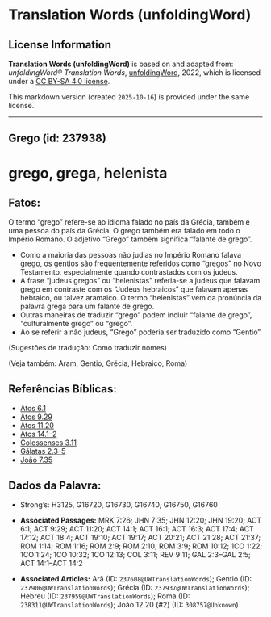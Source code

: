 # Translation Words (unfoldingWord)

## License Information

**Translation Words (unfoldingWord)** is based on and adapted from: _unfoldingWord® Translation Words_, [unfoldingWord](https://unfoldingword.org/utw), 2022, which is licensed under a [CC BY-SA 4.0 license](https://creativecommons.org/licenses/by-sa/4.0/legalcode.en).

This markdown version (created `2025-10-16`) is provided under the same license.



--------------------------------

## Grego (id: 237938)

grego, grega, helenista
=======================

Fatos:
------

O termo “grego” refere\-se ao idioma falado no país da Grécia, também é uma pessoa do país da Grécia. O grego também era falado em todo o Império Romano. O adjetivo “Grego” também significa “falante de grego”.

* Como a maioria das pessoas não judias no Império Romano falava grego, os gentios são frequentemente referidos como “gregos” no Novo Testamento, especialmente quando contrastados com os judeus.
* A frase “judeus gregos” ou “helenistas” referia\-se a judeus que falavam grego em contraste com os “Judeus hebraicos” que falavam apenas hebraico, ou talvez aramaico. O termo “helenistas” vem da pronúncia da palavra grega para um falante de grego.
* Outras maneiras de traduzir “grego” podem incluir “falante de grego”, “culturalmente grego” ou “grego”.
* Ao se referir a não judeus, “Grego” poderia ser traduzido como “Gentio”.

(Sugestões de tradução: Como traduzir nomes)

(Veja também: Aram, Gentio, Grécia, Hebraico, Roma)

Referências Bíblicas:
---------------------

* [Atos 6\.1](https://ref.ly/Acts6:1)
* [Atos 9\.29](https://ref.ly/Acts9:29)
* [Atos 11\.20](https://ref.ly/Acts11:20)
* [Atos 14\.1–2](https://ref.ly/Acts14:1-Acts14:2)
* [Colossenses 3\.11](https://ref.ly/Col3:11)
* [Gálatas 2\.3–5](https://ref.ly/Gal2:3-Gal2:5)
* [João 7\.35](https://ref.ly/John7:35)

Dados da Palavra:
-----------------

* Strong’s: H3125, G16720, G16730, G16740, G16750, G16760

* **Associated Passages:** MRK 7:26; JHN 7:35; JHN 12:20; JHN 19:20; ACT 6:1; ACT 9:29; ACT 11:20; ACT 14:1; ACT 16:1; ACT 16:3; ACT 17:4; ACT 17:12; ACT 18:4; ACT 19:10; ACT 19:17; ACT 20:21; ACT 21:28; ACT 21:37; ROM 1:14; ROM 1:16; ROM 2:9; ROM 2:10; ROM 3:9; ROM 10:12; 1CO 1:22; 1CO 1:24; 1CO 10:32; 1CO 12:13; COL 3:11; REV 9:11; GAL 2:3–GAL 2:5; ACT 14:1–ACT 14:2
* **Associated Articles:** Arã (ID: `237608@UWTranslationWords`); Gentio (ID: `237906@UWTranslationWords`); Grécia (ID: `237937@UWTranslationWords`); Hebreu (ID: `237959@UWTranslationWords`); Roma (ID: `238311@UWTranslationWords`); João 12.20 (#2) (ID: `308757@Unknown`)

